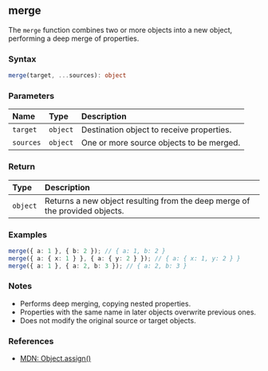 ## merge

The `merge` function combines two or more objects into a new object, performing a deep merge of properties.

### Syntax

```typescript
merge(target, ...sources): object
```

### Parameters

| Name      | Type     | Description                                 |
| :-------- | :------- | :------------------------------------------ |
| `target`  | `object` | Destination object to receive properties.   |
| `sources` | `object` | One or more source objects to be merged.    |

### Return

| Type     | Description                                               |
| :------- | :-------------------------------------------------------- |
| `object` | Returns a new object resulting from the deep merge of the provided objects. |

### Examples

```typescript
merge({ a: 1 }, { b: 2 }); // { a: 1, b: 2 }
merge({ a: { x: 1 } }, { a: { y: 2 } }); // { a: { x: 1, y: 2 } }
merge({ a: 1 }, { a: 2, b: 3 }); // { a: 2, b: 3 }
```

### Notes

- Performs deep merging, copying nested properties.
- Properties with the same name in later objects overwrite previous ones.
- Does not modify the original source or target objects.

### References
- [MDN: Object.assign()](https://developer.mozilla.org/en-US/docs/Web/JavaScript/Reference/Global_Objects/Object/assign)